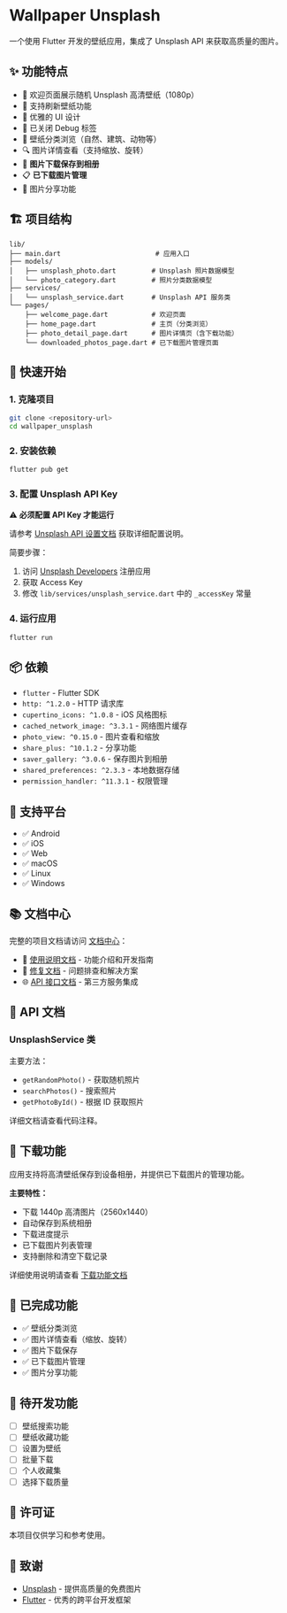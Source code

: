 # Wallpaper Unsplash

一个使用 Flutter 开发的壁纸应用，集成了 Unsplash API 来获取高质量的图片。

## ✨ 功能特点

- 🎨 欢迎页面展示随机 Unsplash 高清壁纸（1080p）
- 🔄 支持刷新壁纸功能
- 📱 优雅的 UI 设计
- 🚫 已关闭 Debug 标签
- 📂 壁纸分类浏览（自然、建筑、动物等）
- 🔍 图片详情查看（支持缩放、旋转）
- 💾 **图片下载保存到相册**
- 📋 **已下载图片管理**
- 🔗 图片分享功能

## 🏗️ 项目结构

```
lib/
├── main.dart                        # 应用入口
├── models/
│   ├── unsplash_photo.dart         # Unsplash 照片数据模型
│   └── photo_category.dart         # 照片分类数据模型
├── services/
│   └── unsplash_service.dart       # Unsplash API 服务类
└── pages/
    ├── welcome_page.dart           # 欢迎页面
    ├── home_page.dart              # 主页（分类浏览）
    ├── photo_detail_page.dart      # 图片详情页（含下载功能）
    └── downloaded_photos_page.dart # 已下载图片管理页面
```

## 🚀 快速开始

### 1. 克隆项目

```bash
git clone <repository-url>
cd wallpaper_unsplash
```

### 2. 安装依赖

```bash
flutter pub get
```

### 3. 配置 Unsplash API Key

⚠️ **必须配置 API Key 才能运行**

请参考 [Unsplash API 设置文档](./doc/api/UNSPLASH_API_SETUP.md) 获取详细配置说明。

简要步骤：
1. 访问 [Unsplash Developers](https://unsplash.com/developers) 注册应用
2. 获取 Access Key
3. 修改 `lib/services/unsplash_service.dart` 中的 `_accessKey` 常量

### 4. 运行应用

```bash
flutter run
```

## 📦 依赖

- `flutter` - Flutter SDK
- `http: ^1.2.0` - HTTP 请求库
- `cupertino_icons: ^1.0.8` - iOS 风格图标
- `cached_network_image: ^3.3.1` - 网络图片缓存
- `photo_view: ^0.15.0` - 图片查看和缩放
- `share_plus: ^10.1.2` - 分享功能
- `saver_gallery: ^3.0.6` - 保存图片到相册
- `shared_preferences: ^2.3.3` - 本地数据存储
- `permission_handler: ^11.3.1` - 权限管理

## 📱 支持平台

- ✅ Android
- ✅ iOS
- ✅ Web
- ✅ macOS
- ✅ Linux
- ✅ Windows

## 📚 文档中心

完整的项目文档请访问 [文档中心](./doc/README.md)：

- 📖 [使用说明文档](./doc/guides/) - 功能介绍和开发指南
- 🔧 [修复文档](./doc/fixes/) - 问题排查和解决方案
- 🌐 [API 接口文档](./doc/api/) - 第三方服务集成

## 📄 API 文档

### UnsplashService 类

主要方法：

- `getRandomPhoto()` - 获取随机照片
- `searchPhotos()` - 搜索照片
- `getPhotoById()` - 根据 ID 获取照片

详细文档请查看代码注释。

## 💾 下载功能

应用支持将高清壁纸保存到设备相册，并提供已下载图片的管理功能。

**主要特性：**
- 下载 1440p 高清图片（2560x1440）
- 自动保存到系统相册
- 下载进度提示
- 已下载图片列表管理
- 支持删除和清空下载记录

详细使用说明请查看 [下载功能文档](./doc/guides/DOWNLOAD_FEATURE.md)

## 🎯 已完成功能

- ✅ 壁纸分类浏览
- ✅ 图片详情查看（缩放、旋转）
- ✅ 图片下载保存
- ✅ 已下载图片管理
- ✅ 图片分享功能

## 🚧 待开发功能

- [ ] 壁纸搜索功能
- [ ] 壁纸收藏功能
- [ ] 设置为壁纸
- [ ] 批量下载
- [ ] 个人收藏集
- [ ] 选择下载质量

## 📝 许可证

本项目仅供学习和参考使用。

## 🙏 致谢

- [Unsplash](https://unsplash.com/) - 提供高质量的免费图片
- [Flutter](https://flutter.dev/) - 优秀的跨平台开发框架
